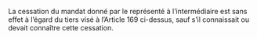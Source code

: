 La cessation du mandat donné par le représenté à l’intermédiaire est sans effet à
l’égard du tiers visé à l’Article 169 ci-dessus, sauf s’il connaissait ou devait connaître cette
cessation.
